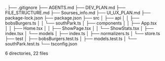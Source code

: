 .
├── .gitignore
├── AGENTS.md
├── DEV_PLAN.md
├── FILE_STRUCTURE.md
├── Sourses_info.md
├── UI_UX_PLAN.md
├── package-lock.json
├── package.json
├── src
│   ├── api
│   │   ├── bobsBurgers.ts
│   │   └── southPark.ts
│   ├── components
│   │   ├── App.tsx
│   │   ├── Home.tsx
│   │   ├── ShowPage.tsx
│   │   └── ShowStats.tsx
│   ├── index.tsx
│   └── models
│       ├── index.ts
│       ├── normalizers.ts
│       └── store.ts
├── test
│   ├── bobsBurgers.test.ts
│   ├── models.test.ts
│   └── southPark.test.ts
└── tsconfig.json

6 directories, 22 files

